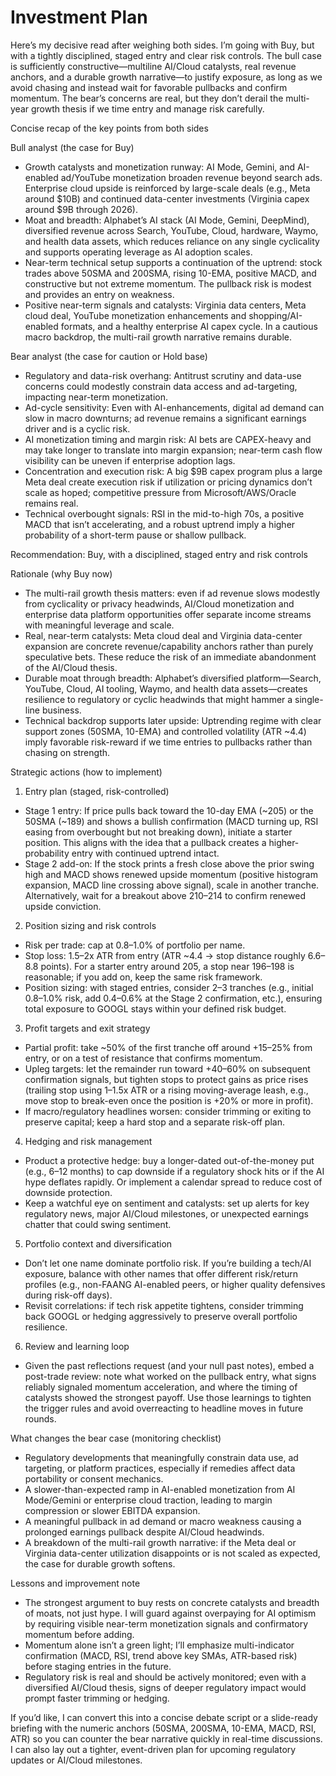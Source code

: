 # Investment Plan

Here’s my decisive read after weighing both sides. I’m going with Buy, but with a tightly disciplined, staged entry and clear risk controls. The bull case is sufficiently constructive—multiline AI/Cloud catalysts, real revenue anchors, and a durable growth narrative—to justify exposure, as long as we avoid chasing and instead wait for favorable pullbacks and confirm momentum. The bear’s concerns are real, but they don’t derail the multi-year growth thesis if we time entry and manage risk carefully.

Concise recap of the key points from both sides

Bull analyst (the case for Buy)
- Growth catalysts and monetization runway: AI Mode, Gemini, and AI-enabled ad/YouTube monetization broaden revenue beyond search ads. Enterprise cloud upside is reinforced by large-scale deals (e.g., Meta around $10B) and continued data-center investments (Virginia capex around $9B through 2026).
- Moat and breadth: Alphabet’s AI stack (AI Mode, Gemini, DeepMind), diversified revenue across Search, YouTube, Cloud, hardware, Waymo, and health data assets, which reduces reliance on any single cyclicality and supports operating leverage as AI adoption scales.
- Near-term technical setup supports a continuation of the uptrend: stock trades above 50SMA and 200SMA, rising 10-EMA, positive MACD, and constructive but not extreme momentum. The pullback risk is modest and provides an entry on weakness.
- Positive near-term signals and catalysts: Virginia data centers, Meta cloud deal, YouTube monetization enhancements and shopping/AI-enabled formats, and a healthy enterprise AI capex cycle. In a cautious macro backdrop, the multi-rail growth narrative remains durable.

Bear analyst (the case for caution or Hold base)
- Regulatory and data-risk overhang: Antitrust scrutiny and data-use concerns could modestly constrain data access and ad-targeting, impacting near-term monetization.
- Ad-cycle sensitivity: Even with AI-enhancements, digital ad demand can slow in macro downturns; ad revenue remains a significant earnings driver and is a cyclic risk.
- AI monetization timing and margin risk: AI bets are CAPEX-heavy and may take longer to translate into margin expansion; near-term cash flow visibility can be uneven if enterprise adoption lags.
- Concentration and execution risk: A big $9B capex program plus a large Meta deal create execution risk if utilization or pricing dynamics don’t scale as hoped; competitive pressure from Microsoft/AWS/Oracle remains real.
- Technical overbought signals: RSI in the mid-to-high 70s, a positive MACD that isn’t accelerating, and a robust uptrend imply a higher probability of a short-term pause or shallow pullback.

Recommendation: Buy, with a disciplined, staged entry and risk controls

Rationale (why Buy now)
- The multi-rail growth thesis matters: even if ad revenue slows modestly from cyclicality or privacy headwinds, AI/Cloud monetization and enterprise data platform opportunities offer separate income streams with meaningful leverage and scale.
- Real, near-term catalysts: Meta cloud deal and Virginia data-center expansion are concrete revenue/capability anchors rather than purely speculative bets. These reduce the risk of an immediate abandonment of the AI/Cloud thesis.
- Durable moat through breadth: Alphabet’s diversified platform—Search, YouTube, Cloud, AI tooling, Waymo, and health data assets—creates resilience to regulatory or cyclic headwinds that might hammer a single-line business.
- Technical backdrop supports later upside: Uptrending regime with clear support zones (50SMA, 10-EMA) and controlled volatility (ATR ~4.4) imply favorable risk-reward if we time entries to pullbacks rather than chasing on strength.

Strategic actions (how to implement)

1) Entry plan (staged, risk-controlled)
- Stage 1 entry: If price pulls back toward the 10-day EMA (~205) or the 50SMA (~189) and shows a bullish confirmation (MACD turning up, RSI easing from overbought but not breaking down), initiate a starter position. This aligns with the idea that a pullback creates a higher-probability entry with continued uptrend intact.
- Stage 2 add-on: If the stock prints a fresh close above the prior swing high and MACD shows renewed upside momentum (positive histogram expansion, MACD line crossing above signal), scale in another tranche. Alternatively, wait for a breakout above 210–214 to confirm renewed upside conviction.

2) Position sizing and risk controls
- Risk per trade: cap at 0.8–1.0% of portfolio per name.
- Stop loss: 1.5–2x ATR from entry (ATR ~4.4 → stop distance roughly 6.6–8.8 points). For a starter entry around 205, a stop near 196–198 is reasonable; if you add on, keep the same risk framework.
- Position sizing: with staged entries, consider 2–3 tranches (e.g., initial 0.8–1.0% risk, add 0.4–0.6% at the Stage 2 confirmation, etc.), ensuring total exposure to GOOGL stays within your defined risk budget.

3) Profit targets and exit strategy
- Partial profit: take ~50% of the first tranche off around +15–25% from entry, or on a test of resistance that confirms momentum.
- Upleg targets: let the remainder run toward +40–60% on subsequent confirmation signals, but tighten stops to protect gains as price rises (trailing stop using 1–1.5x ATR or a rising moving-average leash, e.g., move stop to break-even once the position is +20% or more in profit).
- If macro/regulatory headlines worsen: consider trimming or exiting to preserve capital; keep a hard stop and a separate risk-off plan.

4) Hedging and risk management
- Product a protective hedge: buy a longer-dated out-of-the-money put (e.g., 6–12 months) to cap downside if a regulatory shock hits or if the AI hype deflates rapidly. Or implement a calendar spread to reduce cost of downside protection.
- Keep a watchful eye on sentiment and catalysts: set up alerts for key regulatory news, major AI/Cloud milestones, or unexpected earnings chatter that could swing sentiment.

5) Portfolio context and diversification
- Don’t let one name dominate portfolio risk. If you’re building a tech/AI exposure, balance with other names that offer different risk/return profiles (e.g., non-FAANG AI-enabled peers, or higher quality defensives during risk-off days).
- Revisit correlations: if tech risk appetite tightens, consider trimming back GOOGL or hedging aggressively to preserve overall portfolio resilience.

6) Review and learning loop
- Given the past reflections request (and your null past notes), embed a post-trade review: note what worked on the pullback entry, what signs reliably signaled momentum acceleration, and where the timing of catalysts showed the strongest payoff. Use those learnings to tighten the trigger rules and avoid overreacting to headline moves in future rounds.

What changes the bear case (monitoring checklist)
- Regulatory developments that meaningfully constrain data use, ad targeting, or platform practices, especially if remedies affect data portability or consent mechanics.
- A slower-than-expected ramp in AI-enabled monetization from AI Mode/Gemini or enterprise cloud traction, leading to margin compression or slower EBITDA expansion.
- A meaningful pullback in ad demand or macro weakness causing a prolonged earnings pullback despite AI/Cloud headwinds.
- A breakdown of the multi-rail growth narrative: if the Meta deal or Virginia data-center utilization disappoints or is not scaled as expected, the case for durable growth softens.

Lessons and improvement note
- The strongest argument to buy rests on concrete catalysts and breadth of moats, not just hype. I will guard against overpaying for AI optimism by requiring visible near-term monetization signals and confirmatory momentum before adding.
- Momentum alone isn’t a green light; I’ll emphasize multi-indicator confirmation (MACD, RSI, trend above key SMAs, ATR-based risk) before staging entries in the future.
- Regulatory risk is real and should be actively monitored; even with a diversified AI/Cloud thesis, signs of deeper regulatory impact would prompt faster trimming or hedging.

If you’d like, I can convert this into a concise debate script or a slide-ready briefing with the numeric anchors (50SMA, 200SMA, 10-EMA, MACD, RSI, ATR) so you can counter the bear narrative quickly in real-time discussions. I can also lay out a tighter, event-driven plan for upcoming regulatory updates or AI/Cloud milestones.
